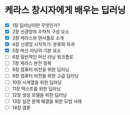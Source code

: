 # 케라스 창시자에게 배우는 딥러닝

- [X] 1장 딥러닝이란 무엇인가?
- [X] 2장 신경망의 수학적 구성 요소
- [X] 3장 케라스와 텐서플로 소개
- [X] 4장 신경망 시작하기: 분류와 회귀
- [X] 5장 머신 러닝의 기본 요소
- [ ] 6장 일반적인 머신 러닝 워크플로
- [ ] 7장 케라스 완전 정복
- [ ] 8장 컴퓨터 비전을 위한 딥러닝
- [ ] 9장 컴퓨터 비전을 위한 고급 딥러닝
- [ ] 10장 시계열을 위한 딥러닝
- [ ] 11장 텍스트를 위한 딥러닝
- [ ] 12장 생성 모델을 위한 딥러닝
- [ ] 13장 실전 문제 해결을 위한 모범 사례
- [ ] 14장 결론
